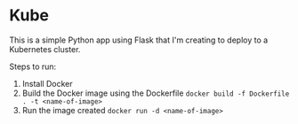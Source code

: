 # Kube

This is a simple Python app using Flask that I'm creating to deploy to a Kubernetes cluster.

Steps to run:
1. Install Docker
2. Build the Docker image using the Dockerfile
    `docker build -f Dockerfile . -t <name-of-image>`
3. Run the image created 
    `docker run -d <name-of-image>`